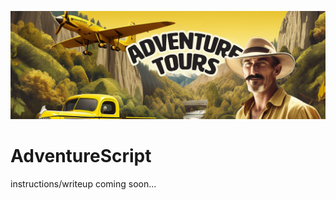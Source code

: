 <!-- add image from lib/AdventureScript/banner.png -->

![Adventure Tours Banner](lib/AdventureScript/banner.jpg)

# AdventureScript

instructions/writeup coming soon...

